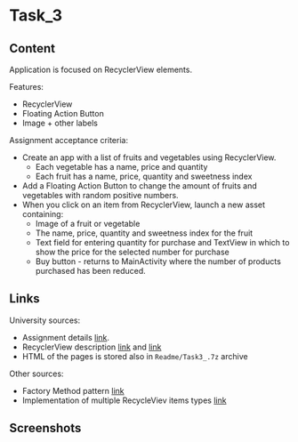 # Task_3
## Content
Application is focused on RecyclerView elements. 

Features:
* RecyclerView
* Floating Action Button
* Image + other labels

Assignment acceptance criteria:
* Create an app with a list of fruits and vegetables using RecyclerView.
    * Each vegetable has a name, price and quantity
    * Each fruit has a name, price, quantity and sweetness index
* Add a Floating Action Button to change the amount of fruits and vegetables with random positive numbers.
* When you click on an item from RecyclerView, launch a new asset containing:
    * Image of a fruit or vegetable
    * The name, price, quantity and sweetness index for the fruit
    * Text field for entering quantity for purchase and TextView in which to show the price for the selected number for purchase
    * Buy button - returns to MainActivity where the number of products purchased has been reduced.


## Links
University sources:
* Assignment details [link](https://tu-varna.gitbook.io/programmingwithjava/android-basics/laboratorno-uprazhnenie-8/zadacha).
* RecyclerView description [link](https://tu-varna.gitbook.io/programmingwithjava/android-basics/laboratorno-uprazhnenie-8/primerna-upotreba-na-recyclerview) and [link](https://tu-varna.gitbook.io/programmingwithjava/android-basics/laboratorno-uprazhnenie-8)
* HTML of the pages is stored also in `Readme/Task3_.7z` archive

Other sources:
* Factory Method pattern [link](https://refactoring.guru/design-patterns/factory-method)
* Implementation of multiple RecycleViev items types [link](https://stackoverflow.com/a/26245463/7862117)


## Screenshots
<!-- ### Activity 1 - Name
![Name](./Readme/activity_1.png) -->

<!-- ### Activity 2 - City
![City](./Readme/activity_2.png) -->

<!-- ### Activity 3 - Rating
![Rating](./Readme/activity_3.png) -->

<!-- ### Activity 4 - User
![User](./Readme/activity_4.png) -->

<!-- ### Activity 5 - Preview of selected elements
![Preview of selected elements](./Readme/activity_5.png)
![Preview of bundle](./Readme/activity_5_deb.png) -->

<!-- ![](./Readme/default) -->

